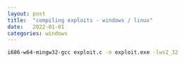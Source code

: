 ```yaml
---
layout: post
title:  "compiling exploits - windows / linux"
date:   2022-01-01
categories: windows
---
```


```bash
i686-w64-mingw32-gcc exploit.c -o exploit.exe -lws2_32
```